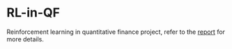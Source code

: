 # RL-in-QF
Reinforcement learning in quantitative finance project, 
refer to the [report](report/rl_qf_report.pdf) for more details.
